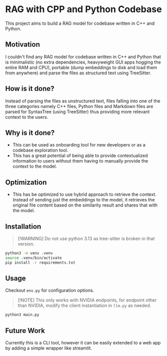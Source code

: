 # RAG with CPP and Python Codebase

This project aims to build a RAG model for codebase written in C++ and Python.

## Motivation

I couldn't find any RAG model for codebase written in C++ and Python that is
minimalistic (no extra dependencies, heavyweight GUI apps hogging the entire
RAM and CPU), portable (dump embeddings to disk and load them from anywhere)
and parse the files as structured text using TreeSitter.


## How is it done?
Instead of parsing the files as unstructured text, files falling into one of
the three categories namely C++ files, Python files and Markdown files are
parsed for SyntaxTree (using TreeSitter) thus providing more relevant context
to the users.

## Why is it done?
* This can be used as onboarding tool for new developers or as a codebase
exploration tool.
* This has a great potential of being able to provide contextualized
information to users without them having to manually provide the context
to the model.

## Optimization
* This has be optimized to use hybrid approach to retrieve the context. Instead
of sending just the embeddings to the model, it retrieves the original file
content based on the similarity result and shares that with the model.

## Installation

>[!WARNING] Do not use python 3.13 as tree-sitter is broken in that version.

```bash
python3 -m venv .venv
source .venv/bin/activate
pip install -r requirements.txt
```

## Usage

Checkout `env.py` for configuration options.

>[!NOTE] This only works with NVIDIA endpoints, for endpoint other than
NVIDIA, modify the client instantiation in `llm.py` as needed.

```bash
python3 main.py
```

## Future Work
Currently this is a CLI tool, however it can be easily extended to a web app
by adding a simple wrapper like streamlit.
